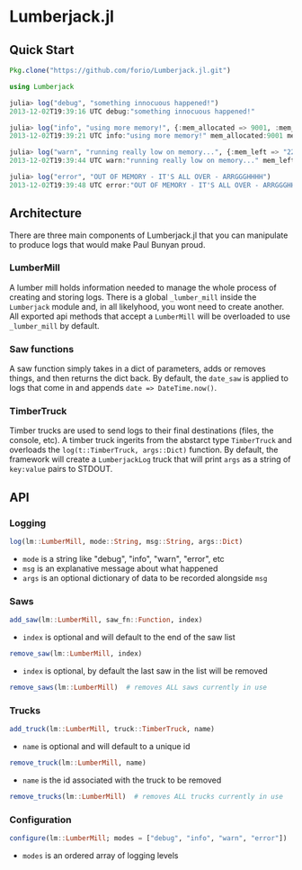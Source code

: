 Lumberjack.jl
=============

## Quick Start
```julia
Pkg.clone("https://github.com/forio/Lumberjack.jl.git")
```

```julia
using Lumberjack

julia> log("debug", "something innocuous happened!")
2013-12-02T19:39:16 UTC debug:"something innocuous happened!"

julia> log("info", "using more memory!", {:mem_allocated => 9001, :mem_left => 22})
2013-12-02T19:39:21 UTC info:"using more memory!" mem_allocated:9001 mem_left:22

julia> log("warn", "running really low on memory...", {:mem_left => "22 k"})
2013-12-02T19:39:44 UTC warn:"running really low on memory..." mem_left:"22 k"

julia> log("error", "OUT OF MEMORY - IT'S ALL OVER - ARRGGGHHHH")
2013-12-02T19:39:48 UTC error:"OUT OF MEMORY - IT'S ALL OVER - ARRGGGHHHH"
```

## Architecture

There are three main components of Lumberjack.jl that you can manipulate to produce logs that would make Paul Bunyan proud.

### LumberMill

A lumber mill holds information needed to manage the whole process of creating and storing logs. There is a global `_lumber_mill` inside the `Lumberjack` module and, in all likelyhood, you wont need to create another. All exported api methods that accept a `LumberMill` will be overloaded to use `_lumber_mill` by default.

### Saw functions

A saw function simply takes in a dict of parameters, adds or removes things, and then returns the dict back. By default, the `date_saw` is applied to logs that come in and appends `date => DateTime.now()`.

### TimberTruck

Timber trucks are used to send logs to their final destinations (files, the console, etc). A timber truck ingerits from the abstarct type `TimberTruck` and overloads the `log(t::TimberTruck, args::Dict)` function. By default, the framework will create a `LumberjackLog` truck that will print `args` as a string of `key:value` pairs to STDOUT.


## API

### Logging
```julia
log(lm::LumberMill, mode::String, msg::String, args::Dict) 
```
+ `mode` is a string like "debug", "info", "warn", "error", etc
+ `msg` is an explanative message about what happened
+ `args` is an optional dictionary of data to be recorded alongside `msg`


### Saws
```julia
add_saw(lm::LumberMill, saw_fn::Function, index)
```
+ `index` is optional and will default to the end of the saw list


```julia
remove_saw(lm::LumberMill, index)
```
+ `index` is optional, by default the last saw in the list will be removed


```julia
remove_saws(lm::LumberMill)  # removes ALL saws currently in use
```


### Trucks
```julia
add_truck(lm::LumberMill, truck::TimberTruck, name)
```
+ `name` is optional and will default to a unique id


```julia
remove_truck(lm::LumberMill, name)
```
+ `name` is the id associated with the truck to be removed


```julia
remove_trucks(lm::LumberMill)  # removes ALL trucks currently in use
```


### Configuration
```julia
configure(lm::LumberMill; modes = ["debug", "info", "warn", "error"])
```
+ `modes` is an ordered array of logging levels
